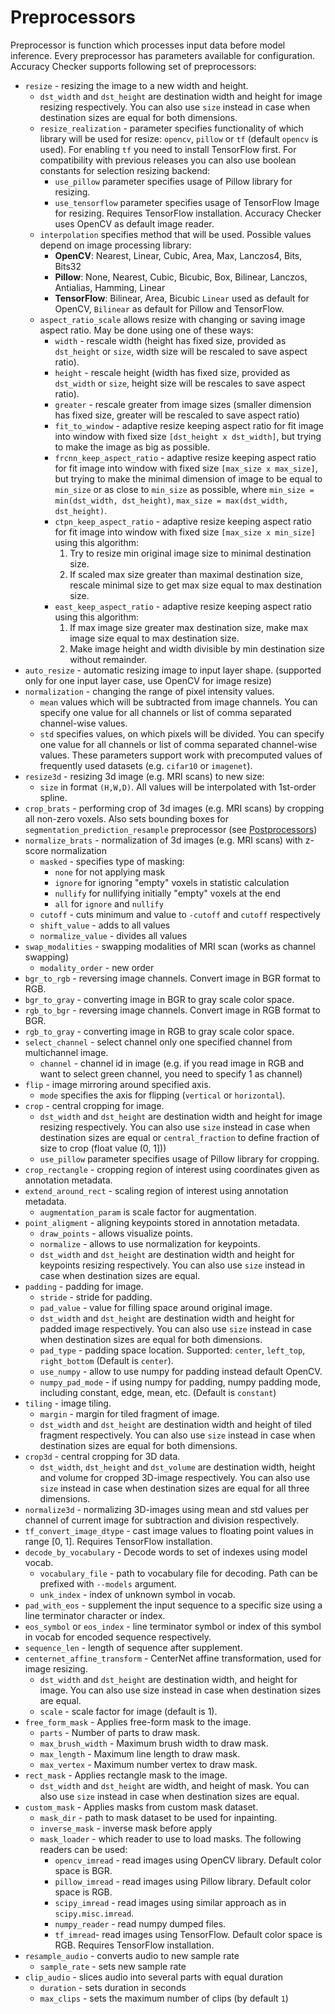 # Preprocessors

Preprocessor is function which processes input data before model inference.
Every preprocessor has parameters available for configuration.
Accuracy Checker supports following set of preprocessors:

* `resize` - resizing the image to a new width and height.
  * `dst_width` and `dst_height` are destination width and height for image resizing respectively.
    You can also use `size` instead in case when destination sizes are equal for both dimensions.
  * `resize_realization` - parameter specifies functionality of which library will be used for resize: `opencv`, `pillow` or `tf` (default `opencv` is used). For enabling `tf` you need to install TensorFlow first.
  For compatibility with previous releases you can also use boolean constants for selection resizing backend:
    * `use_pillow` parameter specifies usage of Pillow library for resizing.
    * `use_tensorflow` parameter specifies usage of TensorFlow Image for resizing. Requires TensorFlow installation.
    Accuracy Checker uses OpenCV as default image reader.
  * `interpolation` specifies method that will be used.
    Possible values depend on image processing library:
      * **OpenCV**: Nearest, Linear, Cubic, Area, Max, Lanczos4, Bits, Bits32
      * **Pillow**: None, Nearest, Cubic, Bicubic, Box, Bilinear, Lanczos, Antialias, Hamming, Linear
      * **TensorFlow**: Bilinear, Area, Bicubic
      `Linear` used as default for OpenCV, `Bilinear` as default for Pillow and TensorFlow. 
  * `aspect_ratio_scale` allows resize with changing or saving image aspect ratio. May be done using one of these ways: 
    - `width` - rescale width (height has fixed size, provided as `dst_height` or `size`, width size will be rescaled to save aspect ratio).
    - `height` - rescale height (width has fixed size, provided as `dst_width` or `size`, height size will be rescales to save aspect ratio).
    - `greater` - rescale greater from image sizes (smaller dimension has fixed size, greater will be rescaled to save aspect ratio)
    - `fit_to_window` - adaptive resize keeping aspect ratio for fit image into window with fixed size `[dst_height x dst_width]`,
         but trying to make the image as big as possible.
    - `frcnn_keep_aspect_ratio` - adaptive resize keeping aspect ratio for fit image into window with fixed size `[max_size x max_size]`,
         but trying to make the minimal dimension of image to be equal to `min_size` or as close to `min_size` as possible, where
         `min_size = min(dst_width, dst_height)`,
         `max_size = max(dst_width, dst_height)`.
    - `ctpn_keep_aspect_ratio` - adaptive resize keeping aspect ratio for fit image into window with fixed size `[max_size x min_size]` using this algorithm:
      1. Try to resize min original image size to minimal destination size.
      2. If scaled max size greater than maximal destination size, rescale minimal size to get max size equal to max destination size.
    - `east_keep_aspect_ratio` - adaptive resize keeping aspect ratio using this algorithm:
      1. If max image size greater max destination size, make max image size equal to max destination size.
      2. Make image height and width divisible by min destination size without remainder.
* `auto_resize` - automatic resizing image to input layer shape. (supported only for one input layer case, use OpenCV for image resize)
* `normalization` - changing the range of pixel intensity values.
  * `mean` values which will be subtracted from image channels.
     You can specify one value for all channels or list of comma separated channel-wise values.
  * `std` specifies values, on which pixels will be divided.
     You can specify one value for all channels or list of comma separated channel-wise values.
     These parameters support work with precomputed values of frequently used datasets (e.g. `cifar10` or `imagenet`).
* `resize3d` - resizing 3d image (e.g. MRI scans) to new size:
  * `size` in format `(H,W,D)`. All values will be interpolated with 1st-order spline.
* `crop_brats`  -  performing crop of 3d images (e.g. MRI scans) by cropping all non-zero voxels. Also sets bounding boxes for `segmentation_prediction_resample` preprocessor (see [Postprocessors](../postprocessor/README.md))
* `normalize_brats` - normalization of 3d images (e.g. MRI scans) with z-score normalization
  * `masked` - specifies type of masking:
    * `none` for not applying mask
    * `ignore` for ignoring "empty" voxels in statistic calculation
    * `nullify` for nullifying initially "empty" voxels at the end
    * `all` for `ignore` and `nullify`
  * `cutoff` - cuts minimum and value to `-cutoff` and `cutoff` respectively
  * `shift_value` - adds to all values
  * `normalize_value` - divides all values
* `swap_modalities` - swapping modalities of MRI scan (works as channel swapping)
  * `modality_order` - new order
* `bgr_to_rgb` - reversing image channels. Convert image in BGR format to RGB.
* `bgr_to_gray` - converting image in BGR to gray scale color space.
* `rgb_to_bgr` - reversing image channels. Convert image in RGB format to BGR.
* `rgb_to_gray` - converting image in RGB to gray scale color space.
* `select_channel` - select channel only one specified channel from multichannel image.
  * `channel` - channel id in image (e.g. if you read image in RGB and want to select green channel, you need to specify 1 as channel)
* `flip` - image mirroring around specified axis.
  * `mode` specifies the axis for flipping (`vertical` or `horizontal`).
* `crop` - central cropping for image.
  * `dst_width` and `dst_height` are destination width and height for image resizing respectively. You can also use `size` instead in case when destination sizes are equal or
  `central_fraction` to define fraction of size to crop (float value (0, 1]))
  * `use_pillow` parameter specifies usage of Pillow library for cropping.
* `crop_rectangle` - cropping region of interest using coordinates given as annotation metadata.
* `extend_around_rect` - scaling region of interest using annotation metadata.
  * `augmentation_param` is scale factor for augmentation.
* `point_aligment` - aligning keypoints stored in annotation metadata.
  * `draw_points` - allows visualize points.
  * `normalize` - allows to use normalization for keypoints.
  * `dst_width` and `dst_height` are destination width and height for keypoints resizing respectively. You can also use `size` instead in case when destination sizes are equal.
* `padding` - padding for image.
  * `stride` - stride for padding.
  * `pad_value` - value for filling space around original image.
  * `dst_width` and `dst_height` are destination width and height for padded image respectively.
    You can also use `size` instead in case when destination sizes are equal for both dimensions.
  * `pad_type` - padding space location. Supported: `center`, `left_top`, `right_bottom` (Default is `center`).
  * `use_numpy` - allow to use numpy for padding instead default OpenCV.
  * `numpy_pad_mode` - if using numpy for padding, numpy padding mode, including constant, edge, mean, etc. (Default is `constant`)
* `tiling` - image tiling.
  * `margin` - margin for tiled fragment of image.
  * `dst_width` and `dst_height` are destination width and height of tiled fragment respectively.
    You can also use `size` instead in case when destination sizes are equal for both dimensions.
* `crop3d` - central cropping for 3D data.
  * `dst_width`, `dst_height` and `dst_volume` are destination width, height and volume for cropped 3D-image respectively.
    You can also use `size` instead in case when destination sizes are equal for all three dimensions.
* `normalize3d` - normalizing 3D-images using mean and std values per channel of current image for subtraction and division respectively.
* `tf_convert_image_dtype` - cast image values to floating point values in range [0, 1]. Requires TensorFlow installation.
* `decode_by_vocabulary` - Decode words to set of indexes using model vocab.
  * `vocabulary_file` - path to vocabulary file for decoding. Path can be prefixed with `--models` argument.
  * `unk_index` - index of unknown symbol in vocab.
*  `pad_with_eos` - supplement the input sequence to a specific size using a line terminator character or index.
  * `eos_symbol` or `eos_index` - line terminator symbol or index of this symbol in vocab for encoded sequence respectively.
  *  `sequence_len` - length of sequence after supplement.
* `centernet_affine_transform` - CenterNet affine transformation, used for image resizing.
  * `dst_width` and `dst_height` are destination width, and height for image. You can also use size instead in case when destination sizes are equal.
  * `scale` - scale factor for image (default is 1).
* `free_form_mask` - Applies free-form mask to the image.
  * `parts` - Number of parts to draw mask.
  * `max_brush_width` - Maximum brush width to draw mask.
  * `max_length` - Maximum line length to draw mask.
  * `max_vertex` - Maximum number vertex to draw mask.
* `rect_mask` - Applies rectangle mask to the image.
  * `dst_width` and `dst_height` are width, and height of mask. You can also use `size` instead in case when destination sizes are equal.
* `custom_mask` - Applies masks from custom mask dataset.
  * `mask_dir` - path to mask dataset to be used for inpainting.
  * `inverse_mask` - inverse mask before apply
  * `mask_loader` - which reader to use to load masks. The following readers can be used:
    * `opencv_imread` - read images using OpenCV library. Default color space is BGR.
    * `pillow_imread` - read images using Pillow library. Default color space is RGB.
    * `scipy_imread` - read images using similar approach as in `scipy.misc.imread`.
    * `numpy_reader` - read numpy dumped files.
    * `tf_imread`- read images using TensorFlow. Default color space is RGB. Requires TensorFlow installation.
* `resample_audio` - converts audio to new sample rate
  * `sample_rate` - sets new sample rate
* `clip_audio` - slices audio into several parts with equal duration
  * `duration` - sets duration in seconds
  * `max_clips` - sets the maximum number of clips (by default `1`)
